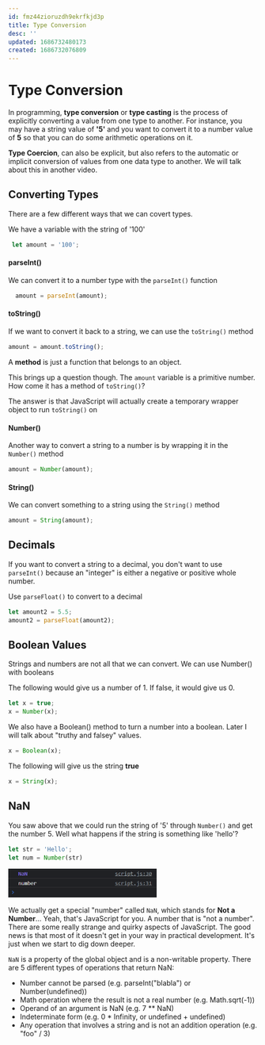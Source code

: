 ```yaml
---
id: fmz44zioruzdh9ekrfkjd3p
title: Type Conversion
desc: ''
updated: 1686732480173
created: 1686732076809
---
```

# Type Conversion

In programming, **type conversion** or **type casting** is the process of explicitly converting a value from one type to another. For instance, you may have a string value of **'5'** and you want to convert it to a number value of **5** so that you can do some arithmetic operations on it.

**Type Coercion**, can also be explicit, but also refers to the automatic or implicit conversion of values from one data type to another. We will talk about this in another video.

## Converting Types

There are a few different ways that we can covert types.

We have a variable with the string of '100'

```JavaScript
 let amount = '100';
```

#### parseInt()

We can convert it to a number type with the `parseInt()` function

```JavaScript
  amount = parseInt(amount);
```

#### toString()

If we want to convert it back to a string, we can use the `toString()` method

```JavaScript
amount = amount.toString();
```

A **method** is just a function that belongs to an object.

This brings up a question though. The `amount` variable is a primitive number. How come it has a method of `toString()`?

The answer is that JavaScript will actually create a temporary wrapper object to run `toString()` on

#### Number()

Another way to convert a string to a number is by wrapping it in the `Number()` method

```JavaScript
amount = Number(amount);
```

#### String()

We can convert something to a string using the `String()` method

```JavaScript
amount = String(amount);
```

## Decimals

If you want to convert a string to a decimal, you don't want to use `parseInt()` because an "integer" is either a negative or positive whole number.

Use `parseFloat()` to convert to a decimal

```JavaScript
let amount2 = 5.5;
amount2 = parseFloat(amount2);
```

## Boolean Values

Strings and numbers are not all that we can convert. We can use Number() with booleans

The following would give us a number of 1. If false, it would give us 0.

```JavaScript
let x = true;
x = Number(x);
```

We also have a Boolean() method to turn a number into a boolean. Later I will talk about "truthy and falsey" values.

```JavaScript
x = Boolean(x);
```

The following will give us the string **true**

```JavaScript
x = String(x);
```

## NaN

You saw above that we could run the string of '5' through `Number()` and get the number 5. Well what happens if the string is something like 'hello'?

```JavaScript
let str = 'Hello';
let num = Number(str)
```

<img src="images/nan.png" alt="" style="width:300px;"/>

We actually get a special "number" called `NaN`, which stands for **Not a Number**... Yeah, that's JavaScript for you. A number that is "not a number". There are some really strange and quirky aspects of JavaScript. The good news is that most of it doesn't get in your way in practical development. It's just when we start to dig down deeper.

`NaN` is a property of the global object and is a non-writable property. There are 5 different types of operations that return NaN:

- Number cannot be parsed (e.g. parseInt("blabla") or Number(undefined))
- Math operation where the result is not a real number (e.g. Math.sqrt(-1))
- Operand of an argument is NaN (e.g. 7 \*\* NaN)
- Indeterminate form (e.g. 0 \* Infinity, or undefined + undefined)
- Any operation that involves a string and is not an addition operation (e.g. "foo" / 3)
